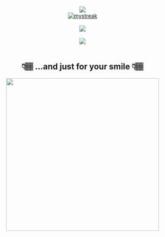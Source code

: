 <div align="center">
  <a href="https://github.com/Chepa14">
      <!-- <img align="center" src="https://github-profile-trophy.vercel.app/?username=Chepa14&theme=juicyfresh&title=Commits,PullRequest,Repositories,Followers&margin-w=15&no-bg=true&row=2&column=4&margin-h=15"/> !--> </br></br>
      <img align="center" src="https://github-readme-stats.vercel.app/api?username=Chepa14&count_private=true&show_icons=true&theme=dark&hide=issues,contribs" />
  </br>
      <img src="https://github-readme-streak-stats.herokuapp.com/?user=Chepa14&theme=dark" alt="mystreak"/><br/><br/>
      <img align="center" src="https://github-readme-stats.vercel.app/api/top-langs/?username=Chepa14&langs_count=4&layout=compact&theme=dark" />
  </br></br>
  <img align="center" src="https://visitor-badge.glitch.me/badge?page_id=Chepa14">
  </a> </br></br>
  <h2> 👇🏽 ...and just for your smile 👇🏽</h2>
  <img alighn="center" src="https://cataas.com/cat/gif" widht="400px" height="400px">
</div>

